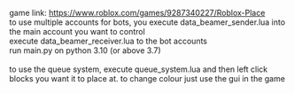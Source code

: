 game link: https://www.roblox.com/games/9287340227/Roblox-Place
\
to use multiple accounts for bots, you execute data_beamer_sender.lua into the main account you want to control\
execute data_beamer_receiver.lua to the bot accounts\
run main.py on python 3.10 (or above 3.7)\
\
to use the queue system, execute queue_system.lua and then left click blocks you want it to place at. to change colour just use the gui in the game
